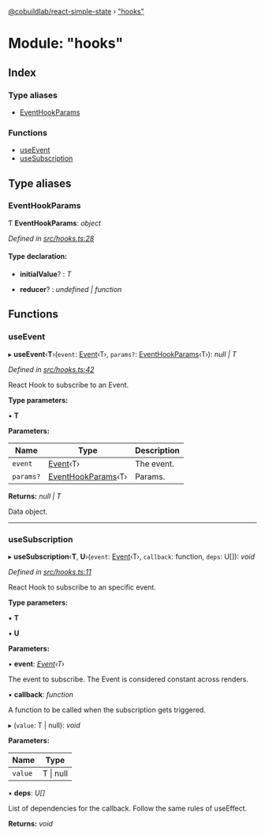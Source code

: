 [@cobuildlab/react-simple-state](../README.md) › ["hooks"](_hooks_.md)

# Module: "hooks"

## Index

### Type aliases

* [EventHookParams](_hooks_.md#eventhookparams)

### Functions

* [useEvent](_hooks_.md#useevent)
* [useSubscription](_hooks_.md#usesubscription)

## Type aliases

###  EventHookParams

Ƭ **EventHookParams**: *object*

*Defined in [src/hooks.ts:28](https://github.com/cobuildlab/react-simple-state/blob/54fb38a/src/hooks.ts#L28)*

#### Type declaration:

* **initialValue**? : *T*

* **reducer**? : *undefined | function*

## Functions

###  useEvent

▸ **useEvent**‹**T**›(`event`: [Event](../classes/_event_.event.md)‹T›, `params?`: [EventHookParams](_hooks_.md#eventhookparams)‹T›): *null | T*

*Defined in [src/hooks.ts:42](https://github.com/cobuildlab/react-simple-state/blob/54fb38a/src/hooks.ts#L42)*

React Hook to subscribe to an Event.

**Type parameters:**

▪ **T**

**Parameters:**

Name | Type | Description |
------ | ------ | ------ |
`event` | [Event](../classes/_event_.event.md)‹T› | The event. |
`params?` | [EventHookParams](_hooks_.md#eventhookparams)‹T› | Params. |

**Returns:** *null | T*

Data object.

___

###  useSubscription

▸ **useSubscription**‹**T**, **U**›(`event`: [Event](../classes/_event_.event.md)‹T›, `callback`: function, `deps`: U[]): *void*

*Defined in [src/hooks.ts:11](https://github.com/cobuildlab/react-simple-state/blob/54fb38a/src/hooks.ts#L11)*

React Hook to subscribe to an specific event.

**Type parameters:**

▪ **T**

▪ **U**

**Parameters:**

▪ **event**: *[Event](../classes/_event_.event.md)‹T›*

The event to subscribe. The Event is considered constant across renders.

▪ **callback**: *function*

A function to be called when the subscription gets triggered.

▸ (`value`: T | null): *void*

**Parameters:**

Name | Type |
------ | ------ |
`value` | T &#124; null |

▪ **deps**: *U[]*

List of dependencies for the callback. Follow the same rules of useEffect.

**Returns:** *void*
